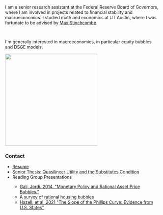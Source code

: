 
<!-- //banner -->
<!-- about -->
<div class="about">
    <div class="container">
        <div class="about-grids">
            <div class="col-md-6 about-grids-left">
                <div class="panel-group" id="accordion" role="tablist" aria-multiselectable="true">
                    <div class="panel panel-default">
                        <div id="collapseOne" class="panel-collapse collapse in" role="tabpanel">
                            <div class="panel-body panel_text">
                              <p>I am a senior research assistant at the Federal Reserve Board of Governors, where I am involved in projects related to financial stability and macroeconomics. I studied math and economics at UT Austin, where I was fortunate to be advised by <a href="https://lberalarts.utexas.edu/economics/faculty/mbs31415/">Max Stinchcombe</a>.</p>
                              <br>
                              <p>I'm generally interested in macroeconomics, in particular equity bubbles and DSGE models.</p>
                            </div>
                        </div>
                    </div>
                </div>
            </div>
            <div class="col-md-6 about-grids-right animated wow slideInRight" data-wow-delay="0s">
                <img src="face (1).jpg" alt=" " class="img-responsive" width="300" height="300"/>
            </div>
            <div class="clearfix"> </div>
        </div>
    </div>
</div>
<!-- //about -->
<!-- footer -->
<div class="footer">
		<div class="container">
			<div class="footer-grids">
				<div class="col-md-4 footer-grid animated wow slideInLeft" data-wow-delay="0s">
                    <h3>Contact</h3>
                    <p></p>
				</div>
                <div class="clearfix"> </div>
			</div>
			<div class="footer-grids1">
				<div class="footer-grids1-left animated wow slideInLeft">
                    <ul>
						<li><a href="BrittResume2021.pdf">Resume</a></li>
						<li><a href="BrittThesis1.pdf">Senior Thesis: Quasilinear Utility and the Substitutes Condition </a></li>
						<li>Reading Group Presentations</li>
			        		<ul>
      							<li> <a href="GaliPres.pdf">Galí, Jordi. 2014. "Monetary Policy and Rational Asset Price Bubbles."</a></li>
							<li> <a href = "BubblesSlides (3).pdf"> A survey of rational housing bubbles</a></li>
							<li> <a href = "PCPresentation (1).pdf"> Hazell, et al. 2021 "The Slope of the Phillips Curve: Evidence from U.S. States"</a></li>

    					
	

	
